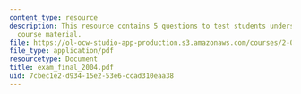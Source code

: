 ```yaml
---
content_type: resource
description: This resource contains 5 questions to test students understanding of
  course material.
file: https://ol-ocw-studio-app-production.s3.amazonaws.com/courses/2-016-hydrodynamics-13-012-fall-2005/7cbec1e2d93415e253e6ccad310eaa38_exam_final_2004.pdf
file_type: application/pdf
resourcetype: Document
title: exam_final_2004.pdf
uid: 7cbec1e2-d934-15e2-53e6-ccad310eaa38
---
```

